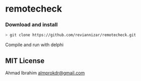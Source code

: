 # remotecheck


### Download and install

```bash
> git clone https://github.com/reviannizar/remotecheck.git
```

Compile and run with delphi

## MIT License

Ahmad Ibrahim almprokdr@gmail.com
